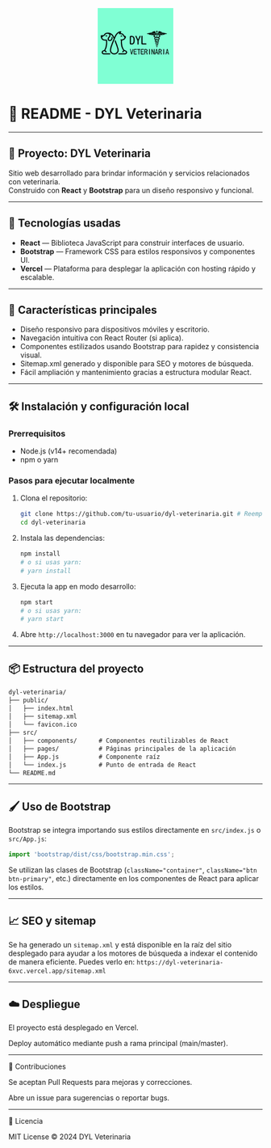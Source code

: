 <p align="center">
  <img src="./LogoDyl.png" alt="Logo DYL Veterinaria" width="150" />
</p>


# 📄 README - DYL Veterinaria

---

## 🐾 Proyecto: DYL Veterinaria

Sitio web desarrollado para brindar información y servicios relacionados con veterinaria.  
Construido con **React** y **Bootstrap** para un diseño responsivo y funcional.

---

## 🚀 Tecnologías usadas

-   **React** — Biblioteca JavaScript para construir interfaces de usuario.
-   **Bootstrap** — Framework CSS para estilos responsivos y componentes UI.
-   **Vercel** — Plataforma para desplegar la aplicación con hosting rápido y escalable.

---

## 🎯 Características principales

-   Diseño responsivo para dispositivos móviles y escritorio.
-   Navegación intuitiva con React Router (si aplica).
-   Componentes estilizados usando Bootstrap para rapidez y consistencia visual.
-   Sitemap.xml generado y disponible para SEO y motores de búsqueda.
-   Fácil ampliación y mantenimiento gracias a estructura modular React.

---

## 🛠️ Instalación y configuración local

### Prerrequisitos

-   Node.js (v14+ recomendada)
-   npm o yarn

### Pasos para ejecutar localmente

1. Clona el repositorio:
    ```bash
    git clone https://github.com/tu-usuario/dyl-veterinaria.git # Reemplaza con tu usuario
    cd dyl-veterinaria
    ```
2. Instala las dependencias:
    ```bash
    npm install
    # o si usas yarn:
    # yarn install
    ```
3. Ejecuta la app en modo desarrollo:
    ```bash
    npm start
    # o si usas yarn:
    # yarn start
    ```
4. Abre `http://localhost:3000` en tu navegador para ver la aplicación.

---

## 📦 Estructura del proyecto

```
dyl-veterinaria/
├── public/
│   ├── index.html
│   ├── sitemap.xml
│   └── favicon.ico
├── src/
│   ├── components/      # Componentes reutilizables de React
│   ├── pages/           # Páginas principales de la aplicación
│   ├── App.js           # Componente raíz
│   └── index.js         # Punto de entrada de React
└── README.md
```

---

## 🖌️ Uso de Bootstrap

Bootstrap se integra importando sus estilos directamente en `src/index.js` o `src/App.js`:
```javascript
import 'bootstrap/dist/css/bootstrap.min.css';
```
Se utilizan las clases de Bootstrap (`className="container"`, `className="btn btn-primary"`, etc.) directamente en los componentes de React para aplicar los estilos.

---

## 📈 SEO y sitemap

Se ha generado un `sitemap.xml` y está disponible en la raíz del sitio desplegado para ayudar a los motores de búsqueda a indexar el contenido de manera eficiente. Puedes verlo en:
`https://dyl-veterinaria-6xvc.vercel.app/sitemap.xml`

---

## ☁️ Despliegue

El proyecto está desplegado en Vercel.

Deploy automático mediante push a rama principal (main/master).

---

🤝 Contribuciones

Se aceptan Pull Requests para mejoras y correcciones.

Abre un issue para sugerencias o reportar bugs.

---

📄 Licencia

MIT License © 2024 DYL Veterinaria
